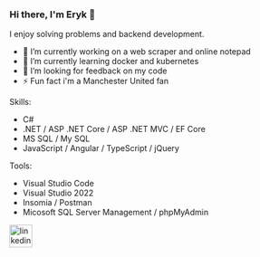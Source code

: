 ### Hi there, I'm Eryk 👋

I enjoy solving problems and backend development.
- 🔭 I’m currently working on a web scraper and online notepad
- 🌱 I’m currently learning docker and kubernetes
- 🤔 I’m looking for feedback on my code
- ⚡ Fun fact i'm a Manchester United fan

Skills: 
- C# 
- .NET / ASP .NET Core / ASP .NET MVC / EF Core
- MS SQL / My SQL
- JavaScript / Angular / TypeScript / jQuery

Tools:
- Visual Studio Code
- Visual Studio 2022
- Insomia / Postman
- Micosoft SQL Server Management / phpMyAdmin

[<img src='https://cdn.jsdelivr.net/npm/simple-icons@3.0.1/icons/linkedin.svg' alt='linkedin' height='40'>](https://www.linkedin.com/in/www.linkedin.com/in/eryk-ciesielski)
